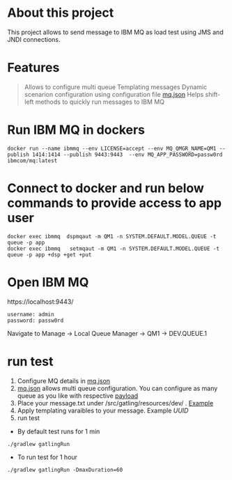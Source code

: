 # About this project
This project allows to send message to IBM MQ as load test using JMS and JNDI connections.

# Features
> Allows to configure multi queue
> Templating messages
> Dynamic scenarion configuration using configuration file [mq.json](./src/gatling/resources/dev/mq.json)
> Helps shift-left methods to quickly run messages to IBM MQ


# Run IBM MQ in dockers
```
docker run --name ibmmq --env LICENSE=accept --env MQ_QMGR_NAME=QM1 --publish 1414:1414 --publish 9443:9443  --env MQ_APP_PASSWORD=passw0rd ibmcom/mq:latest
```

# Connect to docker and run below commands to provide access to app user
```
docker exec ibmmq  dspmqaut -m QM1 -n SYSTEM.DEFAULT.MODEL.QUEUE -t queue -p app
docker exec ibmmq   setmqaut -m QM1 -n SYSTEM.DEFAULT.MODEL.QUEUE -t queue -p app +dsp +get +put
```

# Open IBM MQ 

https://localhost:9443/

```
username: admin 
password: passw0rd
````

Navigate to Manage -> Local Queue Manager -> QM1 -> DEV.QUEUE.1


# run test

1. Configure MQ details in  [mq.json](./src/gatling/resources/dev/mq.json)
2. [mq.json](./src/gatling/resources/dev/mq.json) allows multi queue configuration. You can configure as many queue as you like with respective [payload](./src/gatling/resources/dev/message.txt)
3. Place your message.txt under  /src/gatling/resources/dev/  . [Example](./src/gatling/resources/dev/message.txt)
4. Apply templating varaibles to your message. Example _UUID_ 
5. run test

- By default test runs for 1 min
```
./gradlew gatlingRun
```

- To run test for  1 hour
```
./gradlew gatlingRun -DmaxDuration=60

```
